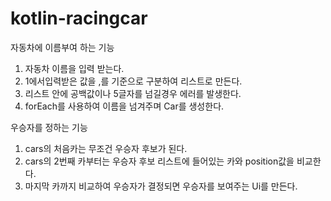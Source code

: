 # kotlin-racingcar

자동차에 이름부여 하는 기능
1. 자동차 이름을 입력 받는다.
2. 1에서입력받은 값을 ,를 기준으로 구분하여 리스트로 만든다.
3. 리스트 안에 공백값이나 5글자를 넘길경우 에러를 발생한다.
4. forEach를 사용하여 이름을 넘겨주며 Car를 생성한다.

우승자를 정하는 기능
1. cars의 처음카는 무조건 우승자 후보가 된다.
2. cars의 2번째 카부터는 우승자 후보 리스트에 들어있는 카와 position값을 비교한다.
3. 마지막 카까지 비교하여 우승자가 결정되면 우승자를 보여주는 Ui를 만든다.